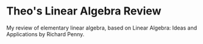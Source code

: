 # Theo's Linear Algebra Review

My review of elementary linear algebra, based on Linear Algebra: Ideas and Applications by Richard Penny.

